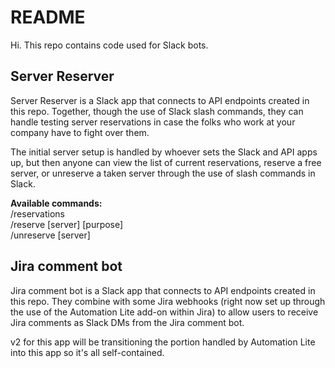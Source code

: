 # README

Hi. This repo contains code used for Slack bots.

## Server Reserver<br>
Server Reserver is a Slack app that connects to API endpoints created in this repo. Together, though the use of Slack slash commands, they can handle testing server reservations in case the folks who work at your company have to fight over them. 

The initial server setup is handled by whoever sets the Slack and API apps up, but then anyone can view the list of current reservations, reserve a free server, or unreserve a taken server through the use of slash commands in Slack.

**Available commands:**<br>
/reservations<br>
/reserve [server] [purpose]<br>
/unreserve [server]

## Jira comment bot<br>
Jira comment bot is a Slack app that connects to API endpoints created in this repo. They combine with some Jira webhooks (right now set up through the use of the Automation Lite add-on within Jira) to allow users to receive Jira comments as Slack DMs from the Jira comment bot.

v2 for this app will be transitioning the portion handled by Automation Lite into this app so it's all self-contained.
